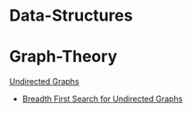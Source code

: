 # Data-Structures

# Graph-Theory
[Undirected Graphs](https://github.com/carissaoconnell/Data-Structures/blob/main/BFSUndirectedGraph.java)
- [Breadth First Search for Undirected Graphs](https://pages.github.com/)
